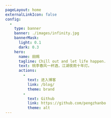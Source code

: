 ```yaml
---
pageLayout: home
externalLinkIcon: false
config:
  -
    type: banner
    banner: ./images/infinity.jpg
    bannerMask:
      light: 0.1
      dark: 0.3
    hero:
      name: 田赐
      tagline: Chill out and let life happen.
      text: 桃李春风一杯酒，江湖夜雨十年灯。
      actions:
        -
          text: 进入博客
          link: /blog/
          theme: brand
        -
          text: Github
          link: https://github.com/pengzhanbo
          theme: alt
---
```

